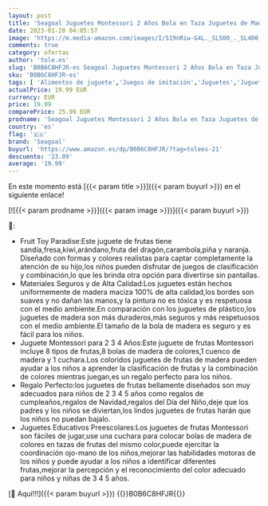 ```yaml
---
layout: post
title: 'Seagoal Juguetes Montessori 2 Años Bola en Taza Juguetes de Madera Frutas Juguetes Educativos Preescolares de Clasificación de Colores Regalo Cumpleaños Navidad Niños 1 2 3 4 Años'
date: 2023-01-20 04:05:57
image: 'https://m.media-amazon.com/images/I/519nRiw-G4L._SL500_._SL400_.jpg'
comments: true
category: ofertas
author: 'tole.es'
slug: 'B0B6C8HFJR-es Seagoal Juguetes Montessori 2 Años Bola en Taza Juguetes...'
sku: 'B0B6C8HFJR-es'
tags: [ 'Alimentos de juguete','Juegos de imitación','Juguetes','Juguetes de cocina','Juguetes y juegos','navidad','seagoal','🇪🇸', ]
actualPrice: 19.99 EUR
currency: EUR
price: 19.99
comparePrice: 25.99 EUR
prodname: 'Seagoal Juguetes Montessori 2 Años Bola en Taza Juguetes de Madera Frutas Juguetes Educativos Preescolares de Clasificación de Colores Regalo Cumpleaños Navidad Niños 1 2 3 4 Años'
country: 'es'
flag: '🇪🇸'
brand: 'Seagoal'
buyurl: 'https://www.amazon.es/dp/B0B6C8HFJR/?tag=tolees-21'
descuento: '23.09'
average: '19.99'
---
```


En este momento está [{{< param title >}}]({{< param buyurl >}}) en el siguiente enlace!

[![{{< param prodname >}}]({{< param image >}})]({{< param buyurl >}})

🔎:

- Fruit Toy Paradise:Este juguete de frutas tiene sandía,fresa,kiwi,arándano,fruta del dragón,carambola,piña y naranja. Diseñado con formas y colores realistas para captar completamente la atención de su hijo,los niños pueden disfrutar de juegos de clasificación y combinación,lo que les brinda otra opción para divertirse sin pantallas.
- Materiales Seguros y de Alta Calidad:Los juguetes están hechos uniformemente de madera maciza 100% de alta calidad,los bordes son suaves y no dañan las manos,y la pintura no es tóxica y es respetuosa con el medio ambiente.En comparación con los juguetes de plástico,los juguetes de madera son más duraderos,más seguros y más respetuosos con el medio ambiente.El tamaño de la bola de madera es seguro y es fácil para los niños.
- Juguete Montessori para 2 3 4 Años:Este juguete de frutas Montessori incluye 8 tipos de frutas,8 bolas de madera de colores,1 cuenco de madera y 1 cuchara.Los coloridos juguetes de frutas de madera pueden ayudar a los niños a aprender la clasificación de frutas y la combinación de colores mientras juegan,es un regalo perfecto para los niños.
- Regalo Perfecto:los juguetes de frutas bellamente diseñados son muy adecuados para niños de 2 3 4 5 años como regalos de cumpleaños,regalos de Navidad,regalos del Día del Niño,deje que los padres y los niños se diviertan,los lindos juguetes de frutas harán que los niños no puedan bajalo.
- Juguetes Educativos Preescolares:Los juguetes de frutas Montessori son fáciles de jugar,use una cuchara para colocar bolas de madera de colores en tazas de frutas del mismo color,puede ejercitar la coordinación ojo-mano de los niños,mejorar las habilidades motoras de los niños y puede ayudar a los niños a identificar diferentes frutas,mejorar la percepción y el reconocimiento del color adecuado para niños y niñas de 3 4 5 años.

[🛒 Aquí!!!]({{< param buyurl >}})
{{<world>}}B0B6C8HFJR{{</world>}}
